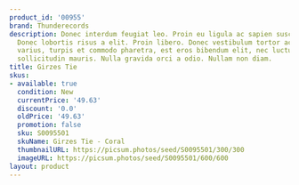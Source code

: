 ```yaml
---
product_id: '00955'
brand: Thunderecords
description: Donec interdum feugiat leo. Proin eu ligula ac sapien suscipit blandit.
  Donec lobortis risus a elit. Proin libero. Donec vestibulum tortor ac lacus. Nullam
  varius, turpis et commodo pharetra, est eros bibendum elit, nec luctus magna felis
  sollicitudin mauris. Nulla gravida orci a odio. Nullam non diam.
title: Girzes Tie
skus:
- available: true
  condition: New
  currentPrice: '49.63'
  discount: '0.0'
  oldPrice: '49.63'
  promotion: false
  sku: S0095501
  skuName: Girzes Tie - Coral
  thumbnailURL: https://picsum.photos/seed/S0095501/300/300
  imageURL: https://picsum.photos/seed/S0095501/600/600
layout: product
---
```

